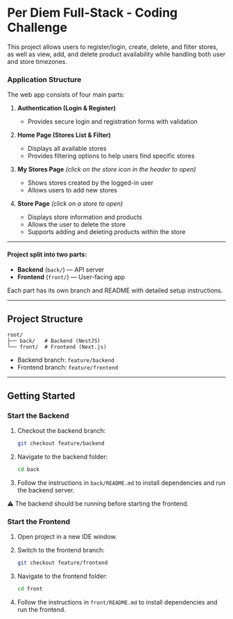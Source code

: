 # Per Diem Full-Stack - Coding Challenge

This project allows users to register/login, create, delete, and filter stores, as well as view, add, and delete product availability while handling both user and store timezones.

### Application Structure

The web app consists of four main parts:

1. **Authentication (Login & Register)**
   - Provides secure login and registration forms with validation
2. **Home Page (Stores List & Filter)**
   - Displays all available stores
   - Provides filtering options to help users find specific stores

3. **My Stores Page** *(click on the store icon in the header to open)*
   - Shows stores created by the logged-in user
   - Allows users to add new stores

4. **Store Page** *(click on a store to open)*
   - Displays store information and products
   - Allows the user to delete the store
   - Supports adding and deleting products within the store

---

#### Project split into two parts:
- **Backend** (`back/`) — API server
- **Frontend** (`front/`) — User-facing app

Each part has its own branch and README with detailed setup instructions.

---

## Project Structure
````
root/
├── back/   # Backend (NestJS) 
└── front/  # Frontend (Next.js)
````

- Backend branch: `feature/backend`
- Frontend branch: `feature/frontend`

---

## Getting Started

### Start the Backend
1. Checkout the backend branch:
   ```bash
   git checkout feature/backend
   ```
2. Navigate to the backend folder:

   ```bash
   cd back
   ```   

3. Follow the instructions in `back/README.md` to install dependencies and run the backend server.

⚠️ The backend should be running before starting the frontend.

### Start the Frontend

1. Open project in a new IDE window.

2. Switch to the frontend branch:
   ```bash
   git checkout feature/frontend
   ```

3. Navigate to the frontend folder:
   ```bash
   cd front
   ```

4. Follow the instructions in `front/README.md` to install dependencies and run the frontend.
